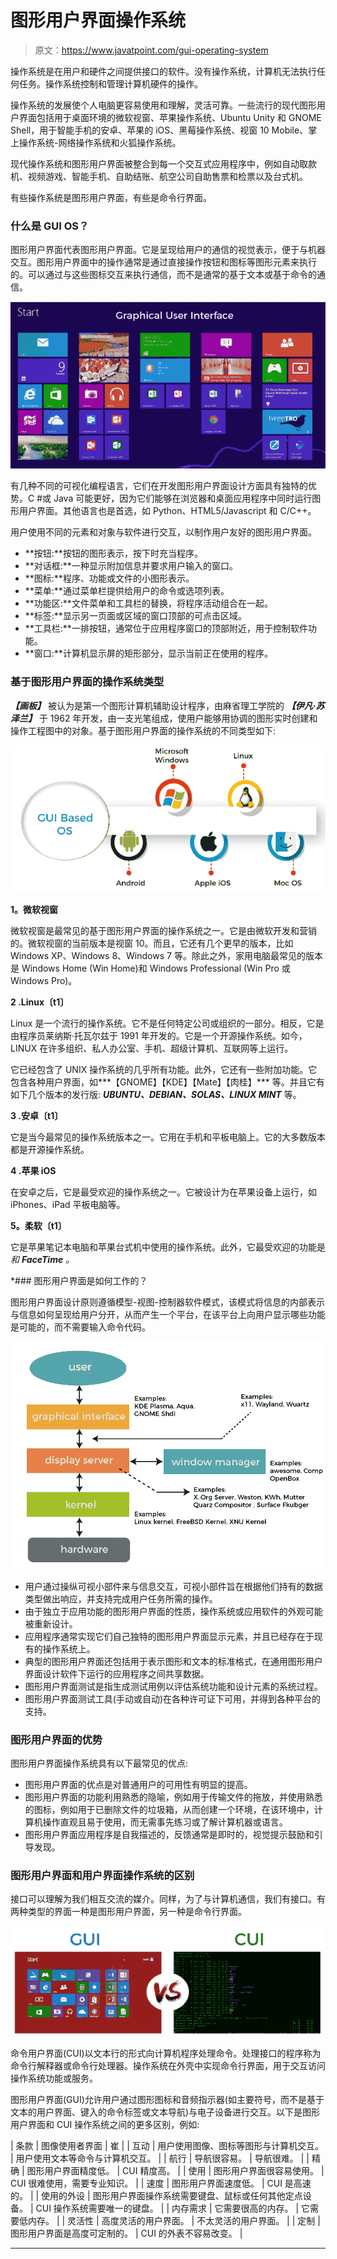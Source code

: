 # 图形用户界面操作系统

> 原文：<https://www.javatpoint.com/gui-operating-system>

操作系统是在用户和硬件之间提供接口的软件。没有操作系统，计算机无法执行任何任务。操作系统控制和管理计算机硬件的操作。

操作系统的发展使个人电脑更容易使用和理解，灵活可靠。一些流行的现代图形用户界面包括用于桌面环境的微软视窗、苹果操作系统、Ubuntu Unity 和 GNOME Shell，用于智能手机的安卓、苹果的 iOS、黑莓操作系统、视窗 10 Mobile、掌上操作系统-网络操作系统和火狐操作系统。

现代操作系统和图形用户界面被整合到每一个交互式应用程序中，例如自动取款机、视频游戏、智能手机、自助结账、航空公司自助售票和检票以及台式机。

有些操作系统是图形用户界面，有些是命令行界面。

### 什么是 GUI OS？

图形用户界面代表图形用户界面。它是呈现给用户的通信的视觉表示，便于与机器交互。图形用户界面中的操作通常是通过直接操作按钮和图标等图形元素来执行的。可以通过与这些图标交互来执行通信，而不是通常的基于文本或基于命令的通信。

![GUI Operating System](img/b83b7708bb1bf4b72801e6af301937e2.png)

有几种不同的可视化编程语言，它们在开发图形用户界面设计方面具有独特的优势。C #或 Java 可能更好，因为它们能够在浏览器和桌面应用程序中同时运行图形用户界面。其他语言也是首选，如 Python、HTML5/Javascript 和 C/C++。

用户使用不同的元素和对象与软件进行交互，以制作用户友好的图形用户界面。

*   **按钮:**按钮的图形表示，按下时充当程序。
*   **对话框:**一种显示附加信息并要求用户输入的窗口。
*   **图标:**程序、功能或文件的小图形表示。
*   **菜单:**通过菜单栏提供给用户的命令或选项列表。
*   **功能区:**文件菜单和工具栏的替换，将程序活动组合在一起。
*   **标签:**显示另一页面或区域的窗口顶部的可点击区域。
*   **工具栏:**一排按钮，通常位于应用程序窗口的顶部附近，用于控制软件功能。
*   **窗口:**计算机显示屏的矩形部分，显示当前正在使用的程序。

### 基于图形用户界面的操作系统类型

***【画板】*** 被认为是第一个图形计算机辅助设计程序，由麻省理工学院的 ***【伊凡·苏泽兰】*** 于 1962 年开发，由一支光笔组成，使用户能够用协调的图形实时创建和操作工程图中的对象。基于图形用户界面的操作系统的不同类型如下:

![GUI Operating System](img/351858093c8e4d6a1c120731e2ce9ac3.png)

**1。微软视窗**

微软视窗是最常见的基于图形用户界面的操作系统之一。它是由微软开发和营销的。微软视窗的当前版本是视窗 10。而且，它还有几个更早的版本，比如 Windows XP、Windows 8、Windows 7 等。除此之外，家用电脑最常见的版本是 Windows Home (Win Home)和 Windows Professional (Win Pro 或 Windows Pro)。

**2 .Linux〔t1〕**

Linux 是一个流行的操作系统。它不是任何特定公司或组织的一部分。相反，它是由程序员莱纳斯·托瓦尔兹于 1991 年开发的。它是一个开源操作系统。如今，LINUX 在许多组织、私人办公室、手机、超级计算机、互联网等上运行。

它已经包含了 UNIX 操作系统的几乎所有功能。此外，它还有一些附加功能。它包含各种用户界面，如***【GNOME】【KDE】【Mate】【肉桂】*** 等。并且它有如下几个版本的发行版: ***UBUNTU、DEBIAN、SOLAS、LINUX MINT*** 等。

**3 .安卓〔t1〕**

它是当今最常见的操作系统版本之一。它用在手机和平板电脑上。它的大多数版本都是开源操作系统。

**4 .苹果 iOS**

在安卓之后，它是最受欢迎的操作系统之一。它被设计为在苹果设备上运行，如 iPhones、iPad 平板电脑等。

**5。柔软〔t1〕**

它是苹果笔记本电脑和苹果台式机中使用的操作系统。此外，它最受欢迎的功能是*和 ***FaceTime*** 。*

 *### 图形用户界面是如何工作的？

图形用户界面设计原则遵循模型-视图-控制器软件模式，该模式将信息的内部表示与信息如何呈现给用户分开，从而产生一个平台，在该平台上向用户显示哪些功能是可能的，而不需要输入命令代码。

![GUI Operating System](img/b4ad54ba820c31738c83a7d59891f9e1.png)

*   用户通过操纵可视小部件来与信息交互，可视小部件旨在根据他们持有的数据类型做出响应，并支持完成用户任务所需的操作。
*   由于独立于应用功能的图形用户界面的性质，操作系统或应用软件的外观可能被重新设计。
*   应用程序通常实现它们自己独特的图形用户界面显示元素，并且已经存在于现有的操作系统上。
*   典型的图形用户界面还包括用于表示图形和文本的标准格式，在通用图形用户界面设计软件下运行的应用程序之间共享数据。
*   图形用户界面测试是指生成测试用例以评估系统功能和设计元素的系统过程。
*   图形用户界面测试工具(手动或自动)在各种许可证下可用，并得到各种平台的支持。

### 图形用户界面的优势

图形用户界面操作系统具有以下最常见的优点:

*   图形用户界面的优点是对普通用户的可用性有明显的提高。
*   图形用户界面的功能利用熟悉的隐喻，例如用于传输文件的拖放，并使用熟悉的图标，例如用于已删除文件的垃圾箱，从而创建一个环境，在该环境中，计算机操作直观且易于使用，而无需事先练习或了解计算机器或语言。
*   图形用户界面应用程序是自我描述的，反馈通常是即时的，视觉提示鼓励和引导发现。

### 图形用户界面和用户界面操作系统的区别

接口可以理解为我们相互交流的媒介。同样，为了与计算机通信，我们有接口。有两种类型的界面一种是图形用户界面，另一种是命令行界面。

![GUI Operating System](img/8f3862a7c5ed33973f17b234e31eb0ab.png)

命令用户界面(CUI)以文本行的形式向计算机程序处理命令。处理接口的程序称为命令行解释器或命令行处理器。操作系统在外壳中实现命令行界面，用于交互访问操作系统功能或服务。

图形用户界面(GUI)允许用户通过图形图标和音频指示器(如主要符号，而不是基于文本的用户界面、键入的命令标签或文本导航)与电子设备进行交互。以下是图形用户界面和 CUI 操作系统之间的更多区别，例如:

| 条款 | 图像使用者界面 | 崔 |
| 互动 | 用户使用图像、图标等图形与计算机交互。 | 用户使用文本等命令与计算机交互。 |
| 航行 | 导航很容易。 | 导航很难。 |
| 精确 | 图形用户界面精度低。 | CUI 精度高。 |
| 使用 | 图形用户界面很容易使用。 | CUI 很难使用，需要专业知识。 |
| 速度 | 图形用户界面速度低。 | CUI 是高速的。 |
| 使用的外设 | 图形用户界面操作系统需要键盘、鼠标或任何其他定点设备。 | CUI 操作系统需要唯一的键盘。 |
| 内存需求 | 它需要很高的内存。 | 它需要低内存。 |
| 灵活性 | 高度灵活的用户界面。 | 不太灵活的用户界面。 |
| 定制 | 图形用户界面是高度可定制的。 | CUI 的外表不容易改变。 |

* * **